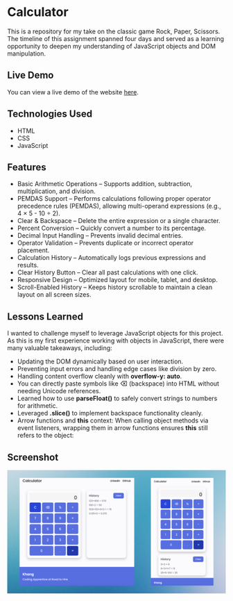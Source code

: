 # Calculator

This is a repository for my take on the classic game Rock, Paper, Scissors. The timeline of this assignment spanned four days and served as a learning opportunity to deepen my understanding of JavaScript objects and DOM manipulation.

## Live Demo

You can view a live demo of the website [here](https://calculator-alpha-kohl-41.vercel.app/).

## Technologies Used

- HTML
- CSS
- JavaScript

## Features

- Basic Arithmetic Operations – Supports addition, subtraction, multiplication, and division.
- PEMDAS Support – Performs calculations following proper operator precedence rules (PEMDAS), allowing multi-operand expressions (e.g., 4 × 5 - 10 ÷ 2).
- Clear & Backspace – Delete the entire expression or a single character.
- Percent Conversion – Quickly convert a number to its percentage.
- Decimal Input Handling – Prevents invalid decimal entries.
- Operator Validation – Prevents duplicate or incorrect operator placement.
- Calculation History – Automatically logs previous expressions and results.
- Clear History Button – Clear all past calculations with one click.
- Responsive Design – Optimized layout for mobile, tablet, and desktop.
- Scroll-Enabled History – Keeps history scrollable to maintain a clean layout on all screen sizes.

## Lessons Learned

I wanted to challenge myself to leverage JavaScript objects for this project. As this is my first experience working with objects in JavaScript, there were many valuable takeaways, including:

- Updating the DOM dynamically based on user interaction.
- Preventing input errors and handling edge cases like division by zero.
- Handling content overflow cleanly with __overflow-y: auto__.
- You can directly paste symbols like ⌫ (backspace) into HTML without needing Unicode references.
- Learned how to use __parseFloat()__ to safely convert strings to numbers for arithmetic.
- Leveraged __.slice()__ to implement backspace functionality cleanly.
- Arrow functions and __this__ context:
When calling object methods via event listeners, wrapping them in arrow functions ensures __this__ still refers to the object:

## Screenshot

![Screenshot 1](/images/preview.png)